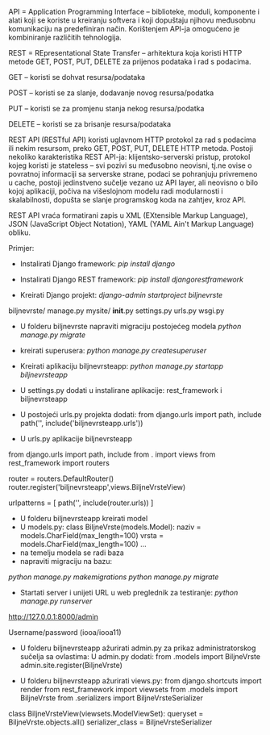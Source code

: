 
API = Application Programming Interface – biblioteke, moduli, komponente i alati koji se koriste u kreiranju softvera i koji dopuštaju njihovu međusobnu komunikaciju na predefiniran način. Korištenjem API-ja omogućeno je kombiniranje različitih tehnologija.

REST = REpresentational State Transfer – arhitektura koja koristi HTTP metode GET, POST, PUT, DELETE za prijenos podataka i rad s podacima.

GET – koristi se dohvat resursa/podataka

POST – koristi se za slanje, dodavanje novog resursa/podatka

PUT – koristi se za promjenu stanja nekog resursa/podatka

DELETE – koristi se za brisanje resursa/podataka

REST API (RESTful API) koristi uglavnom HTTP protokol za rad s podacima ili nekim resursom, preko GET, POST, PUT, DELETE HTTP metoda. 
Postoji nekoliko karakteristika REST API-ja: 
klijentsko-serverski pristup, protokol kojeg koristi je stateless – svi pozivi su međusobno neovisni, tj.ne ovise o povratnoj informaciji sa serverske strane, podaci se pohranjuju privremeno u cache, postoji jedinstveno sučelje vezano uz API layer, ali neovisno o bilo kojoj aplikaciji, počiva na višeslojnom modelu radi modularnosti i skalabilnosti, dopušta se slanje programskog koda na zahtjev, kroz API.

REST API vraća formatirani zapis u XML (EXtensible Markup Language), JSON (JavaScript Object Notation), YAML (YAML Ain't Markup Language) obliku.

Primjer:

* Instalirati Django framework:
*pip install django*

* Instalirati Django REST framework:
*pip install djangorestframework*

* Kreirati Django projekt:
*django-admin startproject biljnevrste*

biljnevrste/
    manage.py
    mysite/
        __init__.py
        settings.py
        urls.py
        wsgi.py

* U folderu biljnevrste napraviti migraciju postojećeg modela 
*python manage.py migrate*

* kreirati superusera:
*python manage.py createsuperuser*

* Kreirati aplikaciju biljnevrsteapp:
*python manage.py startapp biljnevrsteapp*

* U settings.py dodati u instalirane aplikacije: rest_framework i biljnevrsteapp

* U postojeći urls.py projekta dodati:
	from django.urls import path, include
	path('', include('biljnevrsteapp.urls'))


* U urls.py aplikacije biljnevrsteapp 

from django.urls import path, include
from . import views
from rest_framework import routers

router = routers.DefaultRouter()
router.register('biljnevrsteapp',views.BiljneVrsteView)

urlpatterns = [
	path('', include(router.urls))
]


* U folderu biljnevrsteapp kreirati model
* U models.py:
	class BiljneVrste(models.Model):
		naziv = models.CharField(max_length=100)
		vrsta = models.CharField(max_length=100)
		...
* na temelju modela se radi baza
* napraviti migraciju na bazu:

*python manage.py makemigrations*
*python manage.py migrate*

* Startati server i unijeti URL u web preglednik za testiranje:
*python manage.py runserver*

http://127.0.0.1:8000/admin

Username/password (iooa/iooa11)

* U folderu biljnevrsteapp ažurirati admin.py za prikaz administratorskog sučelja sa ovlastima:
	U admin.py dodati:
from .models import BiljneVrste
admin.site.register(BiljneVrste)

* U folderu biljnevrsteapp ažurirati views.py:
from django.shortcuts import render
from rest_framework import viewsets
from .models import BiljneVrste
from .serializers import BiljneVrsteSerializer

class BiljneVrsteView(viewsets.ModelViewSet):
	queryset = BiljneVrste.objects.all()
	serializer_class = BiljneVrsteSerializer

